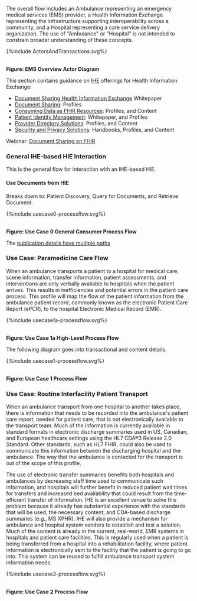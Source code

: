 
The overall flow includes an Ambulance representing an emergency medical services (EMS) provider, a Health Information Exchange representing the infrastructure supporting interoperability across a community, and a Hospital representing a care service delivery organization. The use of "Ambulance" or "Hospital" is not intended to constrain broader understanding of these concepts.

<div>
{%include ActorsAndTransactions.svg%}
</div>
<br clear="all">

**Figure: EMS Overview Actor Diagram**

This section contains guidance on [IHE](https://profiles.ihe.net) offerings for Health Information Exchange:

- [Document Sharing Health Information Exchange](https://profiles.ihe.net/ITI/HIE-Whitepaper/index.html) Whitepaper
- [Document Sharing](https://profiles.ihe.net/ITI/HIE-Whitepaper/index.html#3-document-sharing-profiles): Profiles
- [Consuming Data as FHIR Resources](https://profiles.ihe.net/ITI/HIE-Whitepaper/index.html#4-consuming-data-as-fhir-resources): Profiles, and Content
- [Patient Identity Management](https://profiles.ihe.net/ITI/HIE-Whitepaper/index.html#5-patient-identity-management): Whitepaper, and Profiles
- [Provider Directory Solutions](https://profiles.ihe.net/ITI/HIE-Whitepaper/index.html#6-common-provider-directory): Profiles, and Content
- [Security and Privacy Solutions](https://profiles.ihe.net/ITI/HIE-Whitepaper/index.html#7-security-and-privacy): Handbooks, Profiles, and Content

Webinar: [Document Sharing on FHIR](https://www.youtube.com/watch?v=3sDgnS71m4o)

### General IHE-based HIE Interaction

This is the general flow for interaction with an IHE-based HIE. 

#### Use Documents from HIE

Breaks down to: Patient Discovery, Query for Documents, and Retrieve Document. 

<div>
{%include usecase0-processflow.svg%}
</div>
<br clear="all">

**Figure: Use Case 0 General Consumer Process Flow**

The [publication details have multiple paths](publish.html)

### Use Case: Paramedicine Care Flow

When an ambulance transports a patient to a hospital for medical care, scene information, transfer 
information, patient assessments, and interventions are only verbally available to hospitals when 
the patient arrives. This results in inefficiencies and potential errors in the patient care process. 
This profile will map the flow of the patient information from the ambulance patient record, 
commonly known as the electronic Patient Care Report (ePCR), to the hospital Electronic 
Medical Record (EMR). 

<div>
{%include usecase1a-processflow.svg%}
</div>
<br clear="all">

**Figure: Use Case 1a High-Level Process Flow**

The following diagram goes into transactional and content details.

<div>
{%include usecase1-processflow.svg%}
</div>
<br clear="all">

**Figure: Use Case 1 Process Flow**

### Use Case: Routine Interfacility Patient Transport

When an ambulance transport from one hospital to another takes place, there is information that needs to be recorded into 
the ambulance's patient care report, needed for patient care, that is not electronically available 
to the transport team. Much of the information is currently available in standard formats in 
electronic discharge summaries used in US, Canadian, and European healthcare settings using the 
HL7 CDA®3 Release 2.0 Standard. Other standards, such as HL7 FHIR, could also be 
used to communicate this information between the discharging hospital and the ambulance.
The way that the ambulance is contacted for the transport is out of the scope of 
this profile.

The use of electronic transfer summaries benefits both hospitals and ambulances by 
decreasing staff time used to communicate such information, and hospitals will further benefit in 
reduced patient wait times for transfers and increased bed availability that could result from the 
time-efficient transfer of information. IHE is an excellent venue to solve this problem 
because it already has substantial experience with the standards that will be used, the 
necessary content, and CDA-based discharge summaries (e.g., MS XPHR). IHE 
will also provide a mechanism for ambulance and hospital system vendors to 
establish and test a solution. Much of the content is already in the current, real-world, EMR 
systems in hospitals and patient care facilities. This is regularly used when a patient is being 
transferred from a hospital into a rehabilitation facility, where patient information is electronically 
sent to the facility that the patient is going to go into. This system can be reused to fulfill 
ambulance transport system information needs. 

<div>
{%include usecase2-processflow.svg%}
</div>
<br clear="all">

**Figure: Use Case 2 Process Flow**